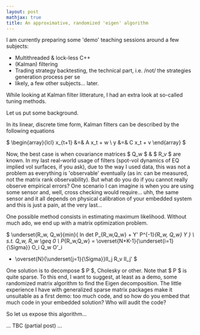 ```yaml
---
layout: post
mathjax: true
title: An approximative, randomized 'eigen' algorithm
---
```


I am currently preparing some 'demo' teaching sessions around a few subjects:
- Multithreaded & lock-less C++
- (Kalman) filtering
- Trading strategy backtesting, the technical part, i.e. /not/ the strategies generation process per se
- likely, a few other subjects... later.

While looking at Kalman filter litterature, I had an extra look at so-called tuning methods.

Let us put some background.

In its linear, discrete time form, Kalman filters can be described by the following equations

$
\begin{array}{lcl}
x_{t+1} &=& A x_t + w \\
y &=& C x_t + v 
\end{array} 
$

Now, the best case is when covariance matrices $ Q_w $ & $ R_v $ are known.
In my last real-world usage of filters (spot-vol dynamics of EQ implied vol surfaces, if you ask), due to the way I used data, 
this was not a problem as everything is 'observable' eventually (as in: can be measured, not the matrix rank observability).
But what do you do if you cannot really observe empirical errors? One scenario I can imagine is when you are using some sensor 
and, well, cross checking would require... uhh, the same sensor and it all depends on physical calibration of your embedded 
system and this is just a pain, at the very last... 

One possible method consists in estimating maximum likelihood.
Without much ado, we end up with a matrix optimization problem.

$
\underset{R_w, Q_w}{min}{ ln det P_{R_w,Q_w} + Y' P^{-1}_{R_w, Q_w} Y } \\
s.t. Q_w, R_w \geq 0 \\
P_{R_w,Q_w} = \overset{N+K-1}{\underset{i=1}{\Sigma}} O_i Q_w O'_i
+ \overset{N}{\underset{j=1}{\Sigma}}II_j R_v II_j'
$

One solution is to decompose $ P $, Cholesky or other. Note that $ P $ is quite sparse.
To this end, I want to suggest, at least as a demo, some randomized matrix algorithm to find the Eigen decomposition.
The little experience I have with generalized sparse matrix packages make it unsuitable as a first demo: too much code, and 
so how do you embed that much code in your embedded solution? Who will audit the code?

So let us expose this algorithm...

... TBC (partial post) ...
